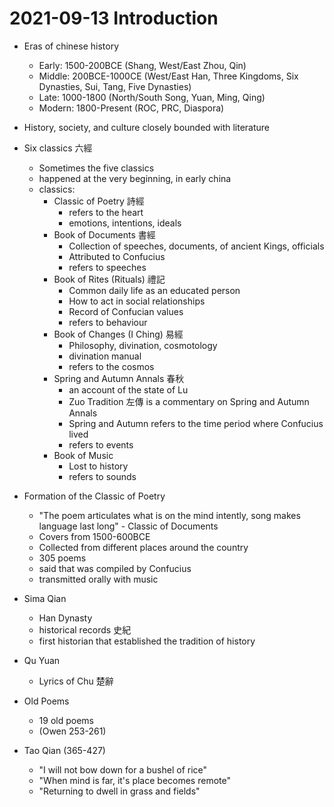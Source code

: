 # 2021-09-13 Introduction

* Eras of chinese history
  * Early: 1500-200BCE (Shang, West/East Zhou, Qin)
  * Middle: 200BCE-1000CE (West/East Han, Three Kingdoms, Six Dynasties, Sui, Tang, Five Dynasties)
  * Late: 1000-1800 (North/South Song, Yuan, Ming,  Qing)
  * Modern: 1800-Present  (ROC, PRC, Diaspora)
* History, society, and culture closely bounded with literature
* Six classics 六經
  * Sometimes the five classics
  * happened at the very beginning, in early china
  * classics:
    * Classic of Poetry 詩經
      * refers to the heart
      * emotions, intentions, ideals
    * Book of Documents 書經
      * Collection of speeches, documents, of ancient Kings, officials
      * Attributed to Confucius
      * refers to speeches
    * Book of Rites (Rituals) 禮記
      * Common daily life as an educated person
      * How to act in social relationships
      * Record of Confucian values
      * refers to behaviour
    * Book of Changes (I Ching) 易經
      * Philosophy, divination, cosmotology
      * divination manual
      * refers to the cosmos
    * Spring and Autumn Annals 春秋
      * an account of the state of Lu
      * Zuo Tradition 左傳 is a commentary on Spring and Autumn Annals
      * Spring and Autumn refers to the time period where Confucius lived
      * refers to events
    * Book of Music
      * Lost to history
      * refers to sounds

* Formation of the Classic of Poetry
  * "The poem articulates what is on the mind intently, song makes language last long" - Classic of Documents
  * Covers from 1500-600BCE
  * Collected from different places around the country
  * 305 poems 
  * said that was compiled by Confucius
  * transmitted orally with music
* Sima Qian
  * Han Dynasty
  * historical records 史紀
  * first historian that established the tradition of history
* Qu Yuan
  * Lyrics of Chu 楚辭
* Old Poems
  * 19 old poems
  * (Owen 253-261)
* Tao Qian (365-427)
  * "I will not bow down for a bushel of rice"
  * "When mind is far, it's place becomes remote"
  * "Returning to dwell in grass and fields"
